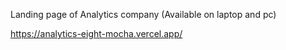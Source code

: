 Landing page of Analytics company (Available on laptop and pc)

https://analytics-eight-mocha.vercel.app/
